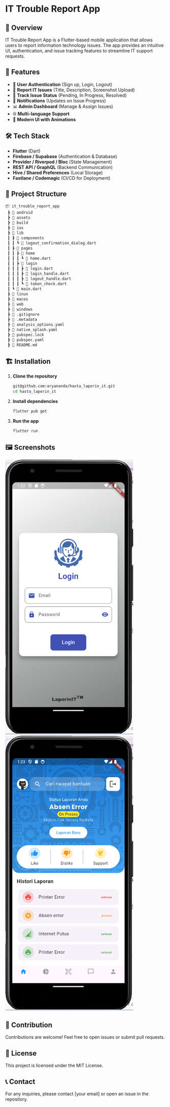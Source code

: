 # IT Trouble Report App

## 📌 Overview
IT Trouble Report App is a Flutter-based mobile application that allows users to report information technology issues. The app provides an intuitive UI, authentication, and issue tracking features to streamline IT support requests.

## 🚀 Features
- 📲 **User Authentication** (Sign up, Login, Logout)
- 📝 **Report IT Issues** (Title, Description, Screenshot Upload)
- 📌 **Track Issue Status** (Pending, In Progress, Resolved)
- 🔔 **Notifications** (Updates on Issue Progress)
- 📊 **Admin Dashboard** (Manage & Assign Issues)
- 🌐 **Multi-language Support**
- 🎨 **Modern UI with Animations**

## 🛠️ Tech Stack
- **Flutter** (Dart)
- **Firebase / Supabase** (Authentication & Database)
- **Provider / Riverpod / Bloc** (State Management)
- **REST API / GraphQL** (Backend Communication)
- **Hive / Shared Preferences** (Local Storage)
- **Fastlane / Codemagic** (CI/CD for Deployment)

## 📂 Project Structure
```
📦 it_trouble_report_app
 ┣ 📂 android
 ┣ 📂 assets
 ┣ 📂 build
 ┣ 📂 ios
 ┣ 📂 lib
 ┃ ┣ 📂 components
 ┃ ┃ ┗ 📜 logout_confirmation_dialog.dart
 ┃ ┣ 📂 pages
 ┃ ┃ ┣ 📂 home
 ┃ ┃ ┃ ┗ 📜 home.dart
 ┃ ┃ ┣ 📂 login
 ┃ ┃ ┃ ┣ 📜 login.dart
 ┃ ┃ ┃ ┣ 📜 login_handle.dart
 ┃ ┃ ┃ ┣ 📜 logout_handle.dart
 ┃ ┃ ┃ ┗ 📜 token_check.dart
 ┃ ┗ 📜 main.dart
 ┣ 📂 linux
 ┣ 📂 macos
 ┣ 📂 web
 ┣ 📂 windows
 ┣ 📜 .gitignore
 ┣ 📜 .metadata
 ┣ 📜 analysis_options.yaml
 ┣ 📜 native_splash.yaml
 ┣ 📜 pubspec.lock
 ┣ 📜 pubspec.yaml
 ┣ 📜 README.md
```

## 🏗️ Installation
1. **Clone the repository**
   ```sh
   git@github.com:aryanando/hasta_laporin_it.git
   cd hasta_laporin_it
   ```
2. **Install dependencies**
   ```sh
   flutter pub get
   ```
3. **Run the app**
   ```sh
   flutter run
   ```

## 🖼️ Screenshots
![Screenshot 1](screenshot/screenshot1.png)
![Screenshot 2](screenshot/screenshot2.png)

## 🎯 Contribution
Contributions are welcome! Feel free to open issues or submit pull requests.

## 📄 License
This project is licensed under the MIT License.

## 📞 Contact
For any inquiries, please contact [your email] or open an issue in the repository.

